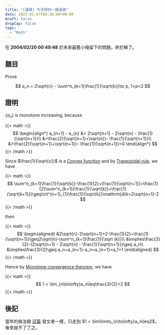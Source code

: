 ```yaml
---
title: "[還債] 今天想的一題高微"
date: 2023-01-07T00:30:00+08:00
draft: false
dropCap: false
tags:
  - "Math"
---
```


在 **2004/02/20 00:49:48** 於未來最舊小棧留下的問題，終於解了。

## 題目

Prove 

$$
a_n = 2\sqrt{n} - \sum^n_{k=1}\frac{1}{\sqrt{k}}\to p, 1<p<2
$$

## 證明

$\lbrace a_n\rbrace$ is monotone increasing, because

{{< math >}}
$$
\begin{align*}
a_{n+1} - a_{n} &= 2\sqrt{n+1} - 2\sqrt{n} - \frac{1}{\sqrt{n+1}}\\
&=\frac{2}{\sqrt{n+1}+\sqrt{n}}- \frac{1}{\sqrt{n+1}}\\
&>\frac{2}{\sqrt{n+1}+\sqrt{n+1}}- \frac{1}{\sqrt{n+1}}=0
\end{align*}
$$
{{< /math >}}

Since $\frac{1}{\sqrt{x}}$ is a [Convex function](https://en.wikipedia.org/wiki/Convex_function) and by [Trapezoidal rule](https://en.wikipedia.org/wiki/Trapezoidal_rule), we have

{{< math >}}
$$
\sum^n_{k=1}\frac{1}{\sqrt{k}}-\frac{1}{2}+\frac{1}{\sqrt{n+1}}=\frac{1}{2}\sum^n_{k=1}(\frac{1}{\sqrt{k}}+\frac{1}{\sqrt{k+1}})\geq\int^{n+1}_{1}\frac{1}{\sqrt{k}}\mathrm{d}k=2\sqrt{n+1}-2
$$
{{< /math >}}

then

{{< math >}}
$$
\begin{aligned}
&2\sqrt{n}-2\sqrt{n+1}+2-\frac{1}{2}+\frac{1}{\sqrt{n+1}}\geq2\sqrt{n}-\sum^n_{k=1}\frac{1}{\sqrt
{k}}\\
&\implies\frac{3}{2}-(2\sqrt{n+1} - 2\sqrt{n} - \frac{1}{\sqrt{n+1}})\geq a_n\\
&\implies\frac{3}{2}\geq a_n+a_{n+1}-a_n=a_{n+1}>a_1=1
\end{aligned}
$$
{{< /math >}}

Hence by [Monotone convergence theorem](https://en.wikipedia.org/wiki/Monotone_convergence_theorem), we have 

{{< math >}}
$$
1 < \lim_{n\to\infty}a_n\leq\frac{3}{2}<2
$$
{{< /math >}}

## 後記

當年的做法跟 [這篇](https://math.stackexchange.com/questions/1087678/let-a-n-2-sqrt-n-sum-k-1n-frac1-sqrtk-show-a-n-converges-and-1) 發文者一樣，只走到 $1 < \lim\limits_{n\to\infty}a_n\leq2$，後來就不了了之。